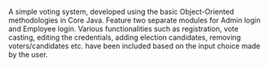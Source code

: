 A simple voting system, developed using the basic Object-Oriented methodologies in Core Java. Feature two separate modules for Admin login and Employee login. Various functionalities such as registration, vote casting,
editing the credentials, adding election candidates, removing voters/candidates etc. have been included based on the input choice made by the user.
